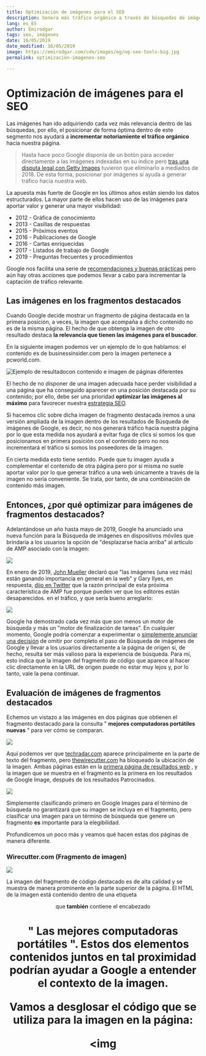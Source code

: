 ```yaml
---
title: Optimización de imágenes para el SEO
description: Genera más tráfico orgánico a través de búsquedas de imágenes y consigue mayor visibilidad en buscadores
lang: es_ES
author: Emirodgar
tags: seo, imágenes
date: 16/05/2019
date_modified: 16/05/2019
image: https://emirodgar.com/cdn/images/og/og-seo-tools-big.jpg
permalink: optimizacion-imagenes-seo

---
```


# Optimización de imágenes para el SEO

Las imágenes han ido adquiriendo cada vez más relevancia dentro de las búsquedas, por ello, el posicionar de forma óptima dentro de este segmento nos ayudará a **incrementar notoriamiente el tráfico orgánico** hacia nuestra página.

> Hasta hace poco Google disponía de un botón para acceder directamente a las imágenes indexadas en su índice pero [tras una disputa legal con Getty Images]([https://twitter.com/searchliaison/status/964226183180070912?ref_src=twsrc%5Etfw%7Ctwcamp%5Etweetembed%7Ctwterm%5E964226183180070912&ref_url=https%3A%2F%2Fwww.seroundtable.com%2Fgoogle-image-search-removes-features-25253.html](https://twitter.com/searchliaison/status/964226183180070912?ref_src=twsrc%5Etfw%7Ctwcamp%5Etweetembed%7Ctwterm%5E964226183180070912&ref_url=https%3A%2F%2Fwww.seroundtable.com%2Fgoogle-image-search-removes-features-25253.html)) tuvieron que eliminarlo a mediados de 2018. De esta forma, posicionar por imágenes sí ayuda a generar tráfico hacia nuestra web.

La apuesta más fuerte de Google en los últimos años están siendo los datos estructurados. La mayor parte de ellos hacen uso de las imágenes para aportar valor y generar una mayor visibilidad: 

- 2012 - Gráfica de conocimiento
- 2013 - Casillas de respuestas
- 2015 - Próximos eventos
- 2016 - Publicaciones de Google
- 2016 - Cartas enriquecidas
- 2017 - Listados de trabajo de Google
- 2019 - Preguntas frecuentes y procedimientos

Google nos facilita una serie de [recomendaciones y buenas prácticas](https://support.google.com/webmasters/answer/114016?hl=es) pero aún hay otras acciones que podemos llevar a cabo para incrementar la captación de tráfico relevante.

## Las imágenes en los fragmentos destacados

Cuando Google decide mostrar un fragmento de página destacada en la primera posición, a veces, la imagen que acompaña a dicho contenido no es de la misma página. El hecho de que obtenga la imagen de otro resultado destaca **la relevancia que tienen las imágenes para el buscador**. 

En la siguiente imagen podemos ver un ejemplo de lo que hablamos: el contenido es de businessinsider.com pero la imagen pertenece a pcworld.com.

![Ejemplo de resultadocon contenido e imagen de páginas diferentes](https://i.imgur.com/JYBZsY9.png)

El hecho de no disponer de una imagen adecuada hace perder visibilidad a una página que ha conseguido aparecer en una posición destacada por su contenido; por ello, debe ser una prioridad **optimizar las imágenes al máximo** para favorecer nuestra [estrategia SEO](estrategia-seo).

Si hacemos clic sobre dicha imagen de fragmento destacada iremos a una versión ampliada de la imagen dentro de los resultados de Búsqueda de imágenes de Google, es decir, no nos generará tráfico hacia nuestra página por lo que esta medida nos ayudará a evitar fuga de clics si somos los que posicionamos en primera posición con el contenido pero no nos incrementará el tráfico si somos los poseedores de la imagen.

En cierta medida esto tiene sentido. Puede que tu imagen ayuda a complementar el contenido de otra página pero por sí misma no suele aportar valor por lo que generar tráfico a una web únicamente a través de la imagen no sería conveniente. Se trata, por tanto, de una combinación de contenido más imagen.


## Entonces, ¿por qué optimizar para imágenes de fragmentos destacados?



Adelantándose un año hasta mayo de 2019, Google ha anunciado una nueva función para la Búsqueda de imágenes en dispositivos móviles que brindaría a los usuarios la opción de "desplazarse hacia arriba" al artículo de AMP asociado con la imagen:  

![](https://lh4.googleusercontent.com/S2gn-rMi3rLpBtHCwAZTUSNDoCwZYXuvCTJzGFpa_hJaMp5TuhSTSJvy01HA8R0KM05XQnxkEnxlOg-IX4dTastq8Fh--Ts2rlIdtndyAbqSlPlEZi-93YjjMhUk90fWHQ1BjGgj)

En enero de 2019,  [John Mueller](https://translate.googleusercontent.com/translate_c?depth=1&hl=en&rurl=translate.google.com&sl=en&sp=nmt4&tl=es&u=https://www.seroundtable.com/google-image-search-changes-coming-this-year-27011.html&xid=17259,1500004,15700021,15700043,15700186,15700190,15700253,15700256,15700259&usg=ALkJrhjilQbbHozPT9eSJm73hkuDwubK7g)  declaró que "las imágenes (una vez más) están ganando importancia en general en la web" y Gary Ilyes, en respuesta,  [dijo en Twitter](https://translate.googleusercontent.com/translate_c?depth=1&hl=en&rurl=translate.google.com&sl=en&sp=nmt4&tl=es&u=https://twitter.com/methode/status/1126875386619412481%3Fref_src%3Dtwsrc%255Etfw%257Ctwcamp%255Etweetembed%257Ctwterm%255E1126875386619412481%26ref_url%3Dhttps%253A%252F%252Fwww.seroundtable.com%252Fgoogle-image-search-seo-future-27548.html&xid=17259,1500004,15700021,15700043,15700186,15700190,15700253,15700256,15700259&usg=ALkJrhj97_pzK8JBEmwRD8sn-yApez-wmA)  que la razón principal de esta próxima característica de AMP fue porque pueden ver que los editores están desaparecidos. en el tráfico, y que sería bueno arreglarlo:  

![](https://lh5.googleusercontent.com/Ir4LaS_N3lKdMQTribTajeLIYHzXV0j95U-D6sKbtypYb3SOoHslTrwz27Z8yHANXypuPeGP6T7Rojcn5RMYASVaqxMgMpQMH2gDqcY1TKL6yoFlAg7g0QgrQXNWefPvVpMhX9Pu)

Google ha demostrado cada vez más que son menos un motor de búsqueda y más un "motor de finalización de tareas".  En cualquier momento, Google podría comenzar a experimentar o  [simplemente anunciar una decisión](https://translate.googleusercontent.com/translate_c?depth=1&hl=en&rurl=translate.google.com&sl=en&sp=nmt4&tl=es&u=https://www.seroundtable.com/google-image-search-changes-coming-this-year-27011.html&xid=17259,1500004,15700021,15700043,15700186,15700190,15700253,15700256,15700259&usg=ALkJrhjilQbbHozPT9eSJm73hkuDwubK7g)  de omitir por completo el paso de Búsqueda de imágenes de Google y llevar a los usuarios directamente a la página de origen si, de hecho, resulta ser más valioso para la experiencia de búsqueda.  Para mí, esto indica que la imagen del fragmento de código que aparece al hacer clic directamente en la URL de origen puede no estar muy lejos y, por lo tanto, vale la pena continuar.

## Evaluación de imágenes de fragmentos destacados

Echemos un vistazo a las imágenes en dos páginas que obtienen el fragmento destacado para la consulta "  **mejores computadoras portátiles nuevas**  " para ver cómo se comparan.  

![](https://lh4.googleusercontent.com/bJRsteTfpupTf62niypVkTlisXG3w3WzfzhX11_WUsjd2PgHFAJpCVqsacG0RLd5tU3Alopsl4qaeyL3BSCjeKiMhwaUOrxzAw7x4eRNXPhJphN1yYSVsEUnFwL4w0A4JH1KbYse)

Aquí podemos ver que  [techradar.com](https://translate.googleusercontent.com/translate_c?depth=1&hl=en&rurl=translate.google.com&sl=en&sp=nmt4&tl=es&u=https://www.techradar.com/news/mobile-computing/laptops/best-laptops-1304361&xid=17259,1500004,15700021,15700043,15700186,15700190,15700253,15700256,15700259&usg=ALkJrhh1jCfX4SW66GDcxlstAdJOuFdQ0g)  aparece principalmente en la parte de texto del fragmento, pero  [thewirecutter.com](https://translate.googleusercontent.com/translate_c?depth=1&hl=en&rurl=translate.google.com&sl=en&sp=nmt4&tl=es&u=https://thewirecutter.com/reviews/best-laptops/&xid=17259,1500004,15700021,15700043,15700186,15700190,15700253,15700256,15700259&usg=ALkJrhixjNbMUBxxyDmxktUSwPFvT30puw)  ha bloqueado la ubicación de la imagen.  Ambas páginas están en la  [primera página de resultados web](https://translate.googleusercontent.com/translate_c?depth=1&hl=en&rurl=translate.google.com&sl=en&sp=nmt4&tl=es&u=https://www.google.com/search%3Fq%3Dbest%2Bnew%2Blaptops&xid=17259,1500004,15700021,15700043,15700186,15700190,15700253,15700256,15700259&usg=ALkJrhjl1pYl1skcJDz3KiqPgMAvxJ9yZA)  , y la imagen que se muestra en el fragmento es la primera en los resultados de Google Image, después de los resultados Patrocinados.  

![](https://lh3.googleusercontent.com/reeoZfSMGNwKqCrcahL9h1uVCx2FOiZeMgdsRcJ97mcap_7K0aiBRvzAbGuyM-3irAqCJ1waXkST4xX6gJdNlex_gIZtmi2hofs5UdlcUZ0IvoiVA1B25L59G9ZOKu3Z4R_B_b5J)

Simplemente clasificando primero en Google Images para el término de búsqueda no garantizará que su imagen se incluya en el fragmento, pero clasificar una imagen para un término de búsqueda que genere un fragmento  **es**  importante para la elegibilidad.

Profundicemos un poco más y veamos qué hacen estas dos páginas de manera diferente.

### Wirecutter.com (Fragmento de imagen)

![](https://lh4.googleusercontent.com/PnsQtAf350WBZ9ZS_GREpGg9aCJ3n3hi9d85eMmiDo4rafmDmMB55XdfhQ9WHQrMcu4Rvco8ZQetMRjRTKt3ZxTz24PcANV4gRD99uPBb3-ux8FJE48_m3FQxzQg2CnVYPGncxTm)

La imagen del fragmento de código destacado es de alta calidad y se muestra de manera prominente en la parte superior de la página.  El HTML de la imagen está contenido dentro de una etiqueta  **<header>**  que  **también**  contiene el encabezado  **<h1>**  "  **Las mejores computadoras portátiles**  ".  Estos dos elementos contenidos juntos en tal proximidad podrían ayudar a Google a entender el contexto de la imagen.  

Vamos a desglosar el código que se utiliza para la imagen en la página:  

<img
<!--stackedit_data:
eyJoaXN0b3J5IjpbLTQ0NTU3OTI0MywxMjE3OTc0OTI1LDE2ND
E2NDM0MDYsNjQ4NzQzODg3XX0=
-->
